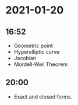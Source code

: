 # 2021-01-20

## 16:52

- Geometric point
- Hyperelliptic curve
- Jacobian
- Mordell-Weil Theorem

## 20:00

- Exact and closed forms.
